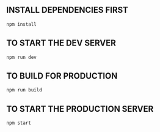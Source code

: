 ## INSTALL DEPENDENCIES FIRST

```
npm install
```

## TO START THE DEV SERVER

```
npm run dev
```

## TO BUILD FOR PRODUCTION

```
npm run build
```

## TO START THE PRODUCTION SERVER

```
npm start
```
